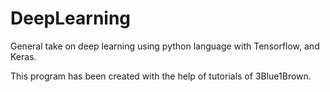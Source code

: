 # DeepLearning

General take on deep learning using python language with Tensorflow, and Keras.

This program has been created with the help of tutorials of 3Blue1Brown.